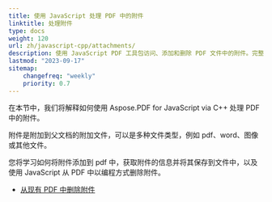 ```yaml
---
title: 使用 JavaScript 处理 PDF 中的附件
linktitle: 处理附件
type: docs
weight: 120
url: zh/javascript-cpp/attachments/
description: 使用 JavaScript PDF 工具包访问、添加和删除 PDF 文件中的附件。完整指南，包括 JavaScript 代码示例。
lastmod: "2023-09-17"
sitemap:
    changefreq: "weekly"
    priority: 0.7
---
```


在本节中，我们将解释如何使用 Aspose.PDF for JavaScript via C++ 处理 PDF 中的附件。

附件是附加到父文档的附加文件，可以是多种文件类型，例如 pdf、word、图像或其他文件。

您将学习如何将附件添加到 pdf 中，获取附件的信息并将其保存到文件中，以及使用 JavaScript 从 PDF 中以编程方式删除附件。

- [从现有 PDF 中删除附件](/pdf/javascript-cpp/removing-attachment-from-an-existing-pdf/)